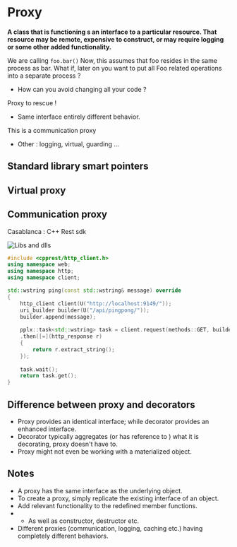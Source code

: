 #  Proxy

**A class that is functioning s an interface to a particular resource. That resource may be remote, expensive to construct, or may require logging or some other added functionality.**

We are calling `foo.bar()` 
Now, this assumes that foo resides in the same process as bar.
What if, later on you want to put all Foo related operations into a separate process ?
- How can you avoid changing all your code ?

Proxy to rescue !
- Same interface entirely different behavior.

This is a communication proxy 
- Other : logging, virtual, guarding ...

## Standard library smart pointers

## Virtual proxy

## Communication proxy

Casablanca : C++ Rest sdk

![Libs and dlls](casablanca.png)

```cpp
#include <cpprest/http_client.h>
using namespace web;
using namespace http;
using namespace client;

std::wstring ping(const std::wstring& message) override
{
    http_client client(U("http://localhost:9149/"));
    uri_builder builder(U("/api/pingpong/"));
    builder.append(message);
    
    pplx::task<std::wstring> task = client.request(methods::GET, builder.to_string())
    .then([=](http_response r)
    {
        return r.extract_string();
    });
    
    task.wait();
    return task.get();
}

```


## Difference between proxy and decorators

- Proxy provides an identical interface; while decorator provides an enhanced interface.
- Decorator typically aggregates (or has reference to ) what it is decorating, proxy doesn't have to.
- Proxy might not even be working with a materialized object.

## Notes

- A proxy has the same interface as the underlying object.
- To create a proxy, simply replicate the existing interface of an object.
- Add relevant functionality to the redefined member functions.
- - As well as constructor, destructor etc.
- Different proxies (communication, logging, caching etc.) having completely different behaviors.

